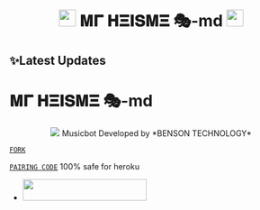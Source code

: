 <h1 align="center"><img src="./assets/logo.gif" width="30px"> 𝚳𝚪 𝚮𝚵𝚰𝐒𝚳𝚵 🎭-md <img src="./assets/logo.gif" width="30px"></h1>

## ✨Latest Updates
# 𝚳𝚪 𝚮𝚵𝚰𝐒𝚳𝚵 🎭-md

<p align="center"> 
<img src="https://i.imgur.com/vAAA4Fq.jpeg" />
Musicbot Developed by  *BENSON TECHNOLOGY*
  
[`FORK`](https://github.com/Timetofficial/Mr-heisme-md/fork)

[`PAIRING CODE`](https://mrheisme-pairing-code-c54dcc5f7df8.herokuapp.com/pair)
  100% safe for heroku 

  - <a align="center"><a href="https://dashboard.heroku.com/new?template=https://github.com/Timetofficial/Mr-heisme-md"> <img src="https://img.shields.io/badge/DEPLOY%20NOW-blue?style=for-the-badge&logo=heroku" width="220" height="38.45"/></a></p>
  



  
